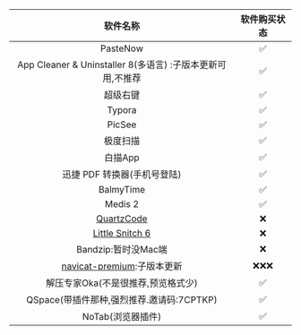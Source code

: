 | 软件名称          | 软件购买状态 |
|:-----------------:|:------------:|
| PasteNow           | ✅           |
| App Cleaner & Uninstaller 8(多语言) :子版本更新可用,不推荐 |  ✅           |
| 超级右键           | ✅           |
| Typora            | ✅           |
| PicSee | ✅ |
| 极度扫描 | ✅ |
| 白描App | ✅ |
| 迅捷 PDF 转换器(手机号登陆)                                       |      ✅       |
| BalmyTime                                                    |      ✅       |
| Medis 2 | ✅ |
| [QuartzCode](https://lizhi.shop/products/quartzcode) | ❌ |
| [Little Snitch 6](https://lizhi.shop/products/little-snitch) |      ❌       |
| Bandzip:暂时没Mac端 | ❌ |
| [navicat-premium](https://lizhi.shop/products/navicat-premium):子版本更新 | ❌❌❌ |
| 解压专家Oka(不是很推荐,预览格式少) | ✅ |
| QSpace(带插件那种,强烈推荐.邀请码:7CPTKP) | ✅ |
| NoTab(浏览器插件) | ✅ |